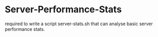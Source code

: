 # Server-Performance-Stats
 required to write a script server-stats.sh that can analyse basic server performance stats. 

